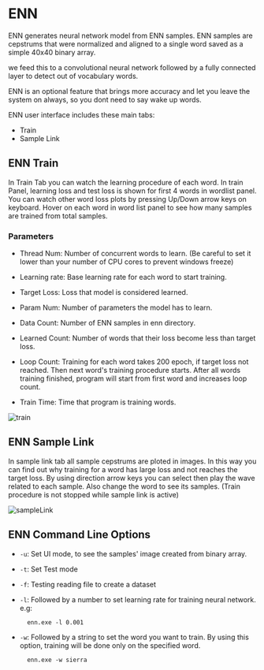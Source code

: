 # ENN

ENN generates neural network model from ENN samples. ENN samples are cepstrums that were normalized and aligned to a single word saved as a simple 40x40 binary array.

we feed this to a convolutional neural network followed by a fully connected layer to detect out of vocabulary words.

ENN is an optional feature that brings more accuracy and let you leave the system on always, so you dont need to say wake up words.

ENN user interface includes these main tabs:

* Train
* Sample Link

## ENN Train

In Train Tab you can watch the learning procedure of each word. In train Panel, learning loss and test loss is shown for first 4 words in wordlist panel. You can watch other word loss plots by pressing Up/Down arrow keys on keyboard. Hover on each word in word list panel to see how many samples are trained from total samples.

### Parameters

* Thread Num: Number of concurrent words to learn. (Be careful to set it lower than your number of CPU cores to prevent windows freeze)

* Learning rate: Base learning rate for each word to start training.

* Target Loss: Loss that model is considered learned.

* Param Num: Number of parameters the model has to learn.

* Data Count: Number of ENN samples in enn directory.

* Learned Count: Number of words that their loss become less than target loss.

* Loop Count: Training for each word takes 200 epoch, if target loss not reached. Then next word's training procedure starts. After all words training finished, program will start from first word and increases loop count.

* Train Time: Time that program is training words.

![train](../img/enn_train.png)

## ENN Sample Link

In sample link tab all sample cepstrums are ploted in images. In this way you can find out why training for a word has large loss and not reaches the target loss.
By using direction arrow keys you can select then play the wave related to each sample. Also change the word to see its samples. (Train procedure is not stopped while sample link is active)

![sampleLink](../img/enn_sample_link.png)

## ENN Command Line Options

* `-u`: Set UI mode, to see the samples' image created from binary array.
* `-t`: Set Test mode
* `-f`: Testing reading file to create a dataset
* `-l`: Followed by a number to set learning rate for training neural network. e.g:

        enn.exe -l 0.001

* `-w`: Followed by a string to set the word you want to train. By using this option, training will be done only on the specified word.

        enn.exe -w sierra